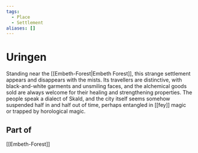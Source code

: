 ```yaml
---
tags:
  - Place
  - Settlement
aliases: []
---
```

# Uringen
Standing near the [[Embeth-Forest|Embeth Forest]], this strange settlement appears and disappears with the mists. Its travellers are distinctive, with black-and-white garments and unsmiling faces, and the alchemical goods sold are always welcome for their healing and strengthening properties. The people speak a dialect of Skald, and the city itself seems somehow suspended half in and half out of time, perhaps entangled in [[fey]] magic or trapped by horological magic. 
## Part of
[[Embeth-Forest]]